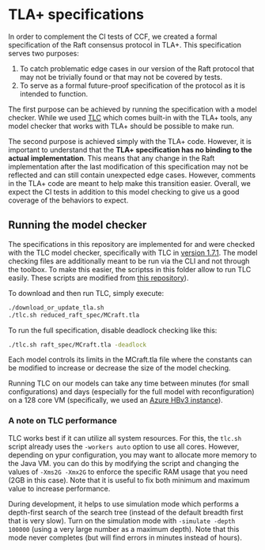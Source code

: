 # TLA+ specifications

In order to complement the CI tests of CCF, we created a formal specification of the Raft consensus protocol in TLA+.
This specification serves two purposes:

1. To catch problematic edge cases in our version of the Raft protocol that may not be trivially found or that may not be covered by tests.
2. To serve as a formal future-proof specification of the protocol as it is intended to function.

The first purpose can be achieved by running the specification with a model checker. While we used [TLC](http://lamport.azurewebsites.net/tla/tools.html) which comes built-in with the TLA+ tools, any model checker that works with TLA+ should be possible to make run.

The second purpose is achieved simply with the TLA+ code. However, it is important to understand that the **TLA+ specification has no binding to the actual implementation**. This means that any change in the Raft implementation after the last modification of this specification may not be reflected and can still contain unexpected edge cases. However, comments in the TLA+ code are meant to help make this transition easier. Overall, we expect the CI tests in addition to this model checking to give us a good coverage of the behaviors to expect.

## Running the model checker

The specifications in this repository are implemented for and were checked with the TLC model checker, specifically with TLC in [version 1.7.1](https://github.com/tlaplus/tlaplus/releases/tag/v1.7.1). The model checking files are additionally meant to be run via the CLI and not through the toolbox. To make this easier, the scriptss in this folder allow to run TLC easily. These scripts are modified from [this repository](https://github.com/pmer/tla-bin/blob/66c09caa79d1427418e703cf07a5ad7edc72bb96/bin/tlc)).

To download and then run TLC, simply execute:

```bash
./download_or_update_tla.sh
./tlc.sh reduced_raft_spec/MCraft.tla
```

To run the full specification, disable deadlock checking like this:

```bash
./tlc.sh raft_spec/MCraft.tla -deadlock
```

Each model controls its limits in the MCraft.tla file where the constants can be modified to increase or decrease the size of the model checking.

Running TLC on our models can take any time between minutes (for small configurations) and days (especially for the full model with reconfiguration) on a 128 core VM (specifically, we used an [Azure HBv3 instance](https://docs.microsoft.com/en-us/azure/virtual-machines/hbv3-series)).

### A note on TLC performance

TLC works best if it can utilize all system resources. For this, the `tlc.sh` script already uses the `-workers auto` option to use all cores. However, depending on ypur configuration, you may want to allocate more memory to the Java VM. you can do this by modifying the script and changing the values of `-Xms2G -Xmx2G` to enforce the specific RAM usage that you need (2GB in this case). Note that it is useful to fix both minimum and maximum value to increase performance.

During development, it helps to use simulation mode which performs a depth-first search of the search tree (instead of the default breadth first that is very slow). Turn on the simulation mode with `-simulate -depth 100000` (using a very large number as a maximum depth). Note that this mode never completes (but will find errors in minutes instead of hours).

